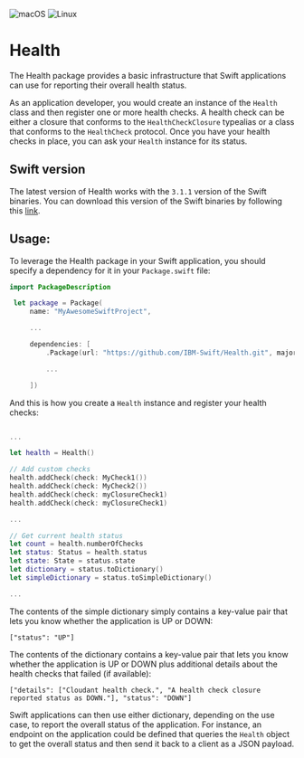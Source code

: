 ![macOS](https://img.shields.io/badge/os-macOS-green.svg?style=flat)
![Linux](https://img.shields.io/badge/os-linux-green.svg?style=flat)

# Health
The Health package provides a basic infrastructure that Swift applications can use for reporting their overall health status.

As an application developer, you would create an instance of the `Health` class and then register one or more health checks. A health check can be either a closure that conforms to the `HealthCheckClosure` typealias or a class that conforms to the `HealthCheck` protocol. Once you have your health checks in place, you can ask your `Health` instance for its status.

## Swift version
The latest version of Health works with the `3.1.1` version of the Swift binaries. You can download this version of the Swift binaries by following this [link](https://swift.org/download/#snapshots).

## Usage:
To leverage the Health package in your Swift application, you should specify a dependency for it in your `Package.swift` file:

```swift
import PackageDescription

 let package = Package(
     name: "MyAwesomeSwiftProject",

     ...

     dependencies: [
         .Package(url: "https://github.com/IBM-Swift/Health.git", majorVersion: 0),

         ...

     ])
```

And this is how you create a `Health` instance and register your health checks:

```swift

...

let health = Health()

// Add custom checks
health.addCheck(check: MyCheck1())
health.addCheck(check: MyCheck2())
health.addCheck(check: myClosureCheck1)
health.addCheck(check: myClosureCheck1)

...

// Get current health status
let count = health.numberOfChecks
let status: Status = health.status
let state: State = status.state
let dictionary = status.toDictionary()
let simpleDictionary = status.toSimpleDictionary()

...

```

The contents of the simple dictionary simply contains a key-value pair that lets you know whether the application is UP or DOWN:

```
["status": "UP"]
```

The contents of the dictionary contains a key-value pair that lets you know whether the application is UP or DOWN plus additional details about the health checks that failed (if available):

```
["details": ["Cloudant health check.", "A health check closure reported status as DOWN."], "status": "DOWN"]
```

Swift applications can then use either dictionary, depending on the use case, to report the overall status of the application. For instance, an endpoint on the application could be defined that queries the `Health` object to get the overall status and then send it back to a client as a JSON payload.
